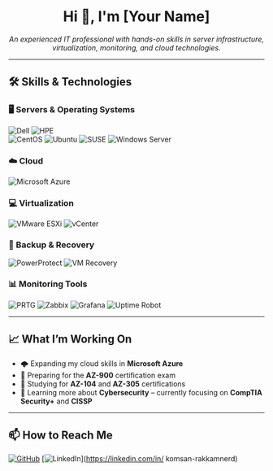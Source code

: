 <h1 align="center">Hi 👋, I'm [Your Name]</h1>
<p align="center">
  <em>An experienced IT professional with hands-on skills in server infrastructure, virtualization, monitoring, and cloud technologies.</em>
</p>

---

## 🛠️ Skills & Technologies

### 🖥️ Servers & Operating Systems
![Dell](https://img.shields.io/badge/Dell-007DB8?style=flat&logo=dell&logoColor=white)
![HPE](https://img.shields.io/badge/HPE-00B388?style=flat&logo=hewlettpackardenterprise&logoColor=white)  
![CentOS](https://img.shields.io/badge/CentOS-262577?style=flat&logo=centos&logoColor=white)
![Ubuntu](https://img.shields.io/badge/Ubuntu-E95420?style=flat&logo=ubuntu&logoColor=white)
![SUSE](https://img.shields.io/badge/SUSE-0C322C?style=flat&logo=suse&logoColor=white)
![Windows Server](https://img.shields.io/badge/Windows_Server-0078D6?style=flat&logo=windows&logoColor=white)

### ☁️ Cloud
![Microsoft Azure](https://img.shields.io/badge/Azure-0078D4?style=flat&logo=microsoftazure&logoColor=white)

### 💻 Virtualization
![VMware ESXi](https://img.shields.io/badge/VMware_ESXi-607078?style=flat&logo=vmware&logoColor=white)
![vCenter](https://img.shields.io/badge/vCenter-607078?style=flat&logo=vmware&logoColor=white)

### 🔄 Backup & Recovery
![PowerProtect](https://img.shields.io/badge/PowerProtect-007DB8?style=flat&logo=dell&logoColor=white)
![VM Recovery](https://img.shields.io/badge/VM--Recovery-0078D6?style=flat&logo=virtualbox&logoColor=white)

### 📊 Monitoring Tools
![PRTG](https://img.shields.io/badge/PRTG-0099CC?style=flat&logo=datadog&logoColor=white)
![Zabbix](https://img.shields.io/badge/Zabbix-CC0000?style=flat&logo=zabbix&logoColor=white)
![Grafana](https://img.shields.io/badge/Grafana-F46800?style=flat&logo=grafana&logoColor=white)
![Uptime Robot](https://img.shields.io/badge/Uptime-4ADE80?style=flat&logo=uptimerobot&logoColor=white)

---

## 📈 What I’m Working On

- 🌩️ Expanding my cloud skills in **Microsoft Azure**
- 🧪 Preparing for the **AZ-900** certification exam
- 📘 Studying for **AZ-104** and **AZ-305** certifications
- 🔐 Learning more about **Cybersecurity** – currently focusing on **CompTIA Security+** and **CISSP**

---

## 📫 How to Reach Me

[![GitHub](https://img.shields.io/badge/GitHub-181717?style=flat&logo=github&logoColor=white)](https://github.com/DoninicToretto)
[![LinkedIn](https://img.shields.io/badge/LinkedIn-0A66C2?style=flat&logo=linkedin&logoColor=white)](https://linkedin.com/in/ komsan-rakkamnerd)
